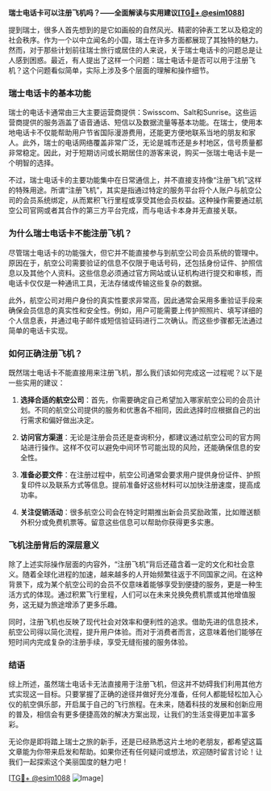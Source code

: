 **瑞士电话卡可以注册飞机吗？——全面解读与实用建议[[TG💪+ @esim1088](https://t.me/s/esim1088)]**

提到瑞士，很多人首先想到的是它如画般的自然风光、精密的钟表工艺以及稳定的社会秩序。作为一个以中立闻名的小国，瑞士在许多方面都展现了其独特的魅力。然而，对于那些计划前往瑞士旅行或居住的人来说，关于瑞士电话卡的问题总是让人感到困惑。最近，有人提出了这样一个问题：瑞士电话卡是否可以用于注册飞机？这个问题看似简单，实际上涉及多个层面的理解和操作细节。

### 瑞士电话卡的基本功能

瑞士的电话卡通常由三大主要运营商提供：Swisscom、Salt和Sunrise。这些运营商提供的服务涵盖了语音通话、短信以及数据流量等基本功能。在瑞士，使用本地电话卡不仅能帮助用户节省国际漫游费用，还能更方便地联系当地的朋友和家人。此外，瑞士的电话网络覆盖非常广泛，无论是城市还是乡村地区，信号质量都非常稳定。因此，对于短期访问或长期居住的游客来说，购买一张瑞士电话卡是一个明智的选择。

不过，瑞士电话卡的主要功能集中在日常通信上，并不直接支持像“注册飞机”这样的特殊用途。所谓“注册飞机”，其实是指通过特定的服务平台将个人账户与航空公司的会员系统绑定，从而累积飞行里程或享受其他会员权益。这种操作需要通过航空公司官网或者其合作的第三方平台完成，而与电话卡本身并无直接关联。

### 为什么瑞士电话卡不能注册飞机？

尽管瑞士电话卡的功能强大，但它并不能直接参与到航空公司会员系统的管理中。原因在于，航空公司需要验证的信息不仅限于电话号码，还包括身份证件、护照信息以及其他个人资料。这些信息必须通过官方网站或认证机构进行提交和审核，而电话卡仅仅是一种通讯工具，无法存储或传输这些复杂的数据。

此外，航空公司对用户身份的真实性要求非常高，因此通常会采用多重验证手段来确保会员信息的真实性和安全性。例如，用户可能需要上传护照照片、填写详细的个人信息表，并通过电子邮件或短信验证码进行二次确认。而这些步骤都无法通过简单的电话卡实现。

### 如何正确注册飞机？

既然瑞士电话卡不能直接用来注册飞机，那么我们该如何完成这一过程呢？以下是一些实用的建议：

1. **选择合适的航空公司**：首先，你需要确定自己希望加入哪家航空公司的会员计划。不同的航空公司提供的服务和优惠各不相同，因此选择时应根据自己的出行需求和偏好做出决定。

2. **访问官方渠道**：无论是注册会员还是查询积分，都建议通过航空公司的官方网站进行操作。这样不仅可以避免中间环节可能出现的风险，还能确保信息的安全性。

3. **准备必要文件**：在注册过程中，航空公司通常会要求用户提供身份证件、护照复印件以及联系方式等信息。提前准备好这些材料可以加快注册速度，提高成功率。

4. **关注促销活动**：很多航空公司会在特定时期推出新会员奖励政策，比如赠送额外积分或免费机票等。留意这些信息可以帮助你获得更多实惠。

### 飞机注册背后的深层意义

除了上述实际操作层面的内容外，“注册飞机”背后还蕴含着一定的文化和社会意义。随着全球化进程的加速，越来越多的人开始频繁往返于不同国家之间。在这种背景下，成为某个航空公司的会员不仅意味着能够享受到便捷的服务，更是一种生活方式的体现。通过积累飞行里程，人们可以在未来兑换免费机票或其他增值服务，这无疑为旅途增添了更多乐趣。

同时，注册飞机也反映了现代社会对效率和便利性的追求。借助先进的信息技术，航空公司得以简化流程，提升用户体验。而对于消费者而言，这意味着他们能够在短时间内完成复杂的注册手续，享受无缝衔接的服务体验。

### 结语

综上所述，虽然瑞士电话卡无法直接用于注册飞机，但这并不妨碍我们利用其他方式实现这一目标。只要掌握了正确的途径并做好充分准备，任何人都能轻松加入心仪的航空俱乐部，开启属于自己的飞行旅程。在未来，随着科技的发展和创新应用的普及，相信会有更多便捷高效的解决方案出现，让我们的生活变得更加丰富多彩。

无论你是即将踏上瑞士之旅的新手，还是已经熟悉这片土地的老朋友，都希望这篇文章能为你带来启发和帮助。如果你还有任何疑问或想法，欢迎随时留言讨论！让我们一起探索这个美丽国度的魅力吧！

[[TG💪+ @esim1088](https://t.me/s/esim1088) ![Image](https://i.postimg.cc/4NQfJmqS/Snipaste-2025-05-13-00-14-12.png)]